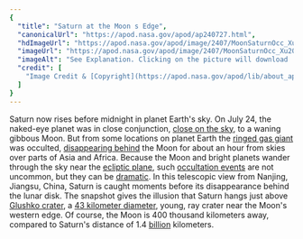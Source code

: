 ```yaml
---
{
  "title": "Saturn at the Moon s Edge",
  "canonicalUrl": "https://apod.nasa.gov/apod/ap240727.html",
  "hdImageUrl": "https://apod.nasa.gov/apod/image/2407/MoonSaturnOcc_Xu20240725.jpg",
  "imageUrl": "https://apod.nasa.gov/apod/image/2407/MoonSaturnOcc_Xu20240725_1024.jpg",
  "imageAlt": "See Explanation. Clicking on the picture will download  the highest resolution version available.",
  "credit": [
    "Image Credit & [Copyright](https://apod.nasa.gov/apod/lib/about_apod.html#srapply): [Chengcheng Xu](mailto:%20moligpy%20at%20gmail%20dot%20com)"
  ]
}
---
```


Saturn now rises before midnight in planet Earth's sky. On July 24, the naked-eye planet was in close conjunction, [close on the sky](https://www.space.com/moon-saturn-night-sky-july-23-2024), to a waning gibbous Moon. But from some locations on planet Earth the [ringed gas giant](https://science.nasa.gov/saturn/) was occulted, [disappearing behind](https://in-the-sky.org/news.php?id=20240724_16_100) the Moon for about an hour from skies over parts of Asia and Africa. Because the Moon and bright planets wander through the sky near the [ecliptic plane](https://en.wikipedia.org/wiki/Ecliptic), such [occultation events](http://www.lunar-occultations.com/iota/planets/planets.htm) are not uncommon, but they can be [dramatic](https://apod.nasa.gov/apod/ap030724.html). In this telescopic view from Nanjing, Jiangsu, China, Saturn is caught moments before its disappearance behind the lunar disk. The snapshot gives the illusion that Saturn hangs just above [Glushko crater](https://en.wikipedia.org/wiki/Glushko_\(crater\)), a [43 kilometer diameter](https://sci.esa.int/web/smart-1/-/37704-crater-glushko), young, ray crater near the Moon's western edge. Of course, the Moon is 400 thousand kilometers away, compared to Saturn's distance of 1.4 [billion](http://kokogiak.com/megapenny/nine.asp) kilometers.
